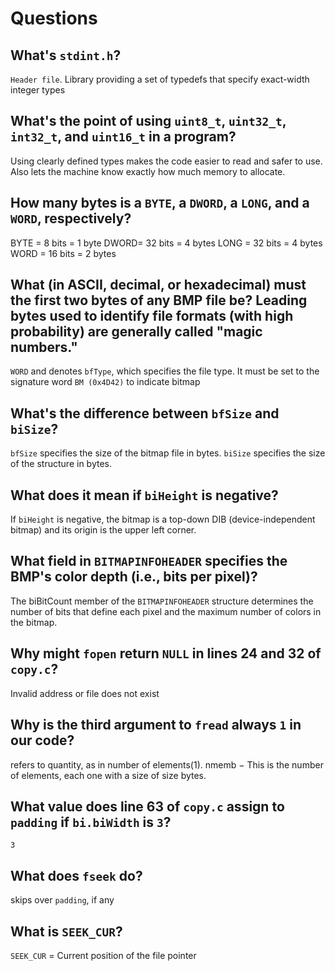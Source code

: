 # Questions

## What's `stdint.h`?

`Header file`. Library providing a set of typedefs that specify exact-width integer types

## What's the point of using `uint8_t`, `uint32_t`, `int32_t`, and `uint16_t` in a program?

Using clearly defined types makes the code easier to read and safer to use.
Also lets the machine know exactly how much memory to allocate.

## How many bytes is a `BYTE`, a `DWORD`, a `LONG`, and a `WORD`, respectively?

BYTE = 8 bits = 1 byte
DWORD= 32 bits = 4 bytes
LONG = 32 bits = 4 bytes
WORD = 16 bits = 2 bytes

## What (in ASCII, decimal, or hexadecimal) must the first two bytes of any BMP file be? Leading bytes used to identify file formats (with high probability) are generally called "magic numbers."

`WORD` and denotes `bfType`, which specifies the file type. It must be set to the signature word `BM (0x4D42)` to indicate bitmap

## What's the difference between `bfSize` and `biSize`?

`bfSize` specifies the size of the bitmap file in bytes.
`biSize` specifies the size of the structure in bytes.

## What does it mean if `biHeight` is negative?

If `biHeight` is negative, the bitmap is a top-down DIB (device-independent bitmap)
and its origin is the upper left corner.

## What field in `BITMAPINFOHEADER` specifies the BMP's color depth (i.e., bits per pixel)?

The biBitCount member of the `BITMAPINFOHEADER` structure determines the number of
bits that define each pixel and the maximum number of colors in the bitmap.

## Why might `fopen` return `NULL` in lines 24 and 32 of `copy.c`?

Invalid address or file does not exist

## Why is the third argument to `fread` always `1` in our code?

refers to quantity, as in number of elements(1).
nmemb − This is the number of elements, each one with a size of size bytes.

## What value does line 63 of `copy.c` assign to `padding` if `bi.biWidth` is `3`?

`3`

## What does `fseek` do?

skips over `padding`, if any

## What is `SEEK_CUR`?

`SEEK_CUR` = Current position of the file pointer
